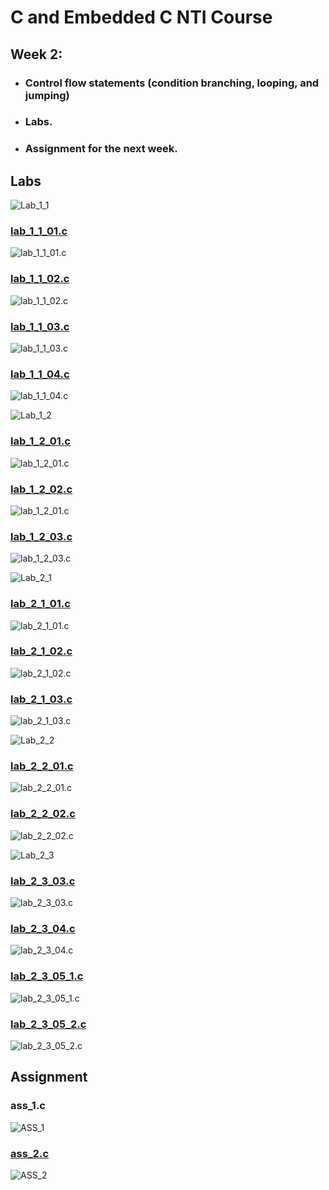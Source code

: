# C and Embedded C NTI Course 

## Week 2:
- ### Control flow statements (condition branching, looping, and jumping)
- ### Labs.
- ### Assignment for the next week.

## Labs
![Lab_1_1](./Week_2_Labs_ASS/Lab_1_1.jpg)

### [lab_1_1_01.c](./lab_1_1_01.c)

![lab_1_1_01.c](./lab_1_1_01.jpg)

### [lab_1_1_02.c](./lab_1_1_02.c)
![lab_1_1_02.c](./lab_1_1_02.jpg)

### [lab_1_1_03.c](./lab_1_1_03.c)
![lab_1_1_03.c](./lab_1_1_03.jpg)

### [lab_1_1_04.c](./lab_1_1_04.c)
![lab_1_1_04.c](./lab_1_1_04.jpg)

![Lab_1_2](./Week_2_Labs_ASS/Lab_1_2.jpg)

### [lab_1_2_01.c](./lab_1_2_01.c)
![lab_1_2_01.c](./lab_1_2_01.jpg)

### [lab_1_2_02.c](./lab_1_2_02.c)
![lab_1_2_01.c](./lab_1_2_01.jpg)

### [lab_1_2_03.c](./lab_1_2_03.c)
![lab_1_2_03.c](./lab_1_2_03.jpg)

![Lab_2_1](./Week_2_Labs_ASS/Lab_2_1.jpg)

### [lab_2_1_01.c](./lab_2_1_01.c)
![lab_2_1_01.c](./lab_2_1_01.jpg)

### [lab_2_1_02.c](./lab_2_1_02.c)
![lab_2_1_02.c](./lab_2_1_02.jpg)

### [lab_2_1_03.c](./lab_2_1_03.c)
![lab_2_1_03.c](./lab_2_1_03.jpg)

![Lab_2_2](./Week_2_Labs_ASS/Lab_2_2.jpg)

### [lab_2_2_01.c](./lab_2_2_01.c)
![lab_2_2_01.c](./lab_2_2_01.jpg)

### [lab_2_2_02.c](./lab_2_2_02.c)
![lab_2_2_02.c](./lab_2_2_02.jpg)

![Lab_2_3](./Week_2_Labs_ASS/Lab_2_3.jpg)

### [lab_2_3_03.c](./lab_2_3_03.c)
![lab_2_3_03.c](./lab_2_3_03.jpg)

### [lab_2_3_04.c](./lab_2_3_04.c)
![lab_2_3_04.c](./lab_2_3_04.jpg)

### [lab_2_3_05_1.c](./lab_2_3_05_1.c)
![lab_2_3_05_1.c](./lab_2_3_05_1.jpg)

### [lab_2_3_05_2.c](./lab_2_3_05_2.c)
![lab_2_3_05_2.c](./lab_2_3_05_2.jpg)


## Assignment
### ass_1.c[](./ass_1.c)
![ASS_1](./Week_2_Labs_ASS/ASS_1.jpg)

### [ass_2.c](./ass_2.c)
![ASS_2](./Week_2_Labs_ASS/ASS_2.jpg)
